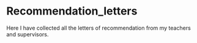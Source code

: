 # Recommendation_letters

Here I have collected all the letters of recommendation from my teachers and supervisors.

